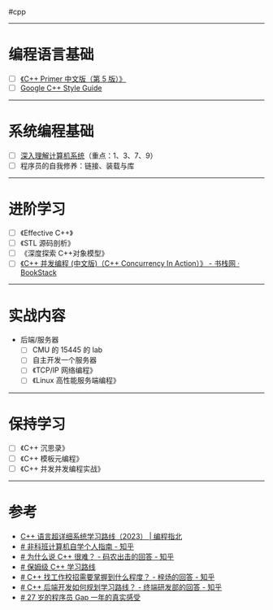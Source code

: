 #cpp 

---
# 编程语言基础

- [ ] [《C++ Primer 中文版（第 5 版）》](https://github.com/ShinATK/CppPrimer5th)
- [ ] [Google C++ Style Guide](https://google.github.io/styleguide/cppguide.html)

---
# 系统编程基础

- [ ] [深入理解计算机系统](https://github.com/ShinATK/CSAPP)（重点：1、3、7、9）
- [ ] 程序员的自我修养：链接、装载与库

---
# 进阶学习

- [ ] 《Effective C++》
- [ ] 《STL 源码剖析》
- [ ] 《深度探索 C++对象模型》
- [ ] [《C++ 并发编程 (中文版)（C++ Concurrency In Action）》 - 书栈网 · BookStack](https://www.bookstack.cn/read/Cpp_Concurrency_In_Action/README.md)

---
# 实战内容

- 后端/服务器
	- [ ] CMU 的 15445 的 lab
	- [ ] 自主开发一个服务器
	- [ ] 《TCP/IP 网络编程》
	- [ ] 《Linux 高性能服务端编程》

---
# 保持学习

- [ ] 《C++ 沉思录》
- [ ] 《C++ 模板元编程》
- [ ] 《C++ 并发并发编程实战》

---
# 参考

- [C++ 语言超详细系统学习路线（2023） | 编程指北](https://csguide.cn/roadmap/cpp/how_to_learn_cpp.html#%E4%B8%80%E3%80%81%E5%85%A5%E9%97%A8)
- [# 非科班计算机自学个人指南 - 知乎](https://zhuanlan.zhihu.com/p/386036259)
- [# 为什么说 C++ 很难？ - 码农出击的回答 - 知乎](https://www.zhihu.com/question/357354437/answer/2617331811)
- [# 保姆级 C++ 学习路线](https://mp.weixin.qq.com/s/QCtQoIOg6_f1GX9rT8jG4Q)
- [# C++ 找工作校招需要掌握到什么程度？ - 梓炀的回答 - 知乎](https://www.zhihu.com/question/585465188/answer/2928891679)
- [# C++ 后端开发如何规划学习路线？ - 终端研发部的回答 - 知乎](https://www.zhihu.com/question/452409630/answer/3167010580)
- [# 27 岁的程序员 Gap 一年的真实感受](https://mp.weixin.qq.com/s/lWEM0JlBd7bwSb8-C3Uztw)


